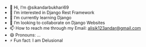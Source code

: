 - 👋 Hi, I’m @sikandarbukhari69
- 👀 I’m interested in Django Rest Framework
- 🌱 I’m currently learning Django
- 💞️ I’m looking to collaborate on Django Websites
- 📫 How to reach me through my Email: alisik123andar@gmail.com
- 😄 Pronouns: ...
- ⚡ Fun fact: I am Delusional

<!---
sikandarbukhari69/sikandarbukhari69 is a ✨ special ✨ repository because its `README.md` (this file) appears on your GitHub profile.
You can click the Preview link to take a look at your changes.
--->
